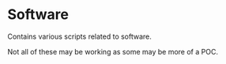 # Software

Contains various scripts related to software.

Not all of these may be working as some may be more of a POC.